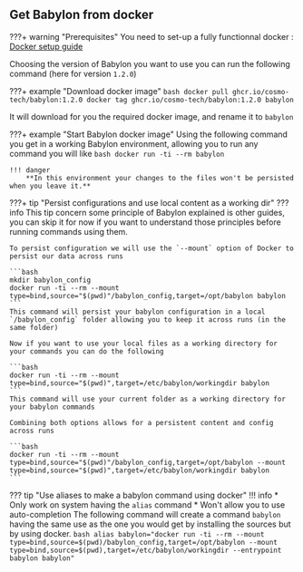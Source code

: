 ## Get Babylon from docker

???+ warning "Prerequisites"
    You need to set-up a fully functionnal docker : [Docker setup guide](https://docs.docker.com/get-docker/)

Choosing the version of Babylon you want to use you can run the following command (here for version `1.2.0`) 

???+ example "Download docker image"
    ```bash
    docker pull ghcr.io/cosmo-tech/babylon:1.2.0
    docker tag ghcr.io/cosmo-tech/babylon:1.2.0 babylon
    ```

It will download for you the required docker image, and rename it to `babylon`

???+ example "Start Babylon docker image"
    Using the following command you get in a working Babylon environment, allowing you to run any command you will like
    ```bash
    docker run -ti --rm babylon
    ```

    !!! danger
        **In this environment your changes to the files won't be persisted when you leave it.**

???+ tip "Persist configurations and use local content as a working dir"
    ??? info
        This tip concern some principle of Babylon explained is other guides, you can skip it for now if you want to understand those principles before running commands using them.

    To persist configuration we will use the `--mount` option of Docker to persist our data across runs
    
    ```bash
    mkdir babylon_config
    docker run -ti --rm --mount type=bind,source="$(pwd)"/babylon_config,target=/opt/babylon babylon
    ```
    This command will persist your babylon configuration in a local `/babylon_config` folder allowing you to keep it across runs (in the same folder)

    Now if you want to use your local files as a working directory for your commands you can do the following

    ```bash
    docker run -ti --rm --mount type=bind,source="$(pwd)",target=/etc/babylon/workingdir babylon
    ```
    This command will use your current folder as a working directory for your babylon commands

    Combining both options allows for a persistent content and config across runs

    ```bash
    docker run -ti --rm --mount type=bind,source="$(pwd)"/babylon_config,target=/opt/babylon --mount type=bind,source="$(pwd)",target=/etc/babylon/workingdir babylon
    ```

??? tip "Use aliases to make a babylon command using docker"
    !!! info
        * Only work on system having the `alias` command
        * Won't allow you to use auto-completion
    The following command will create a command `babylon` having the same use as the one you would get by installing the sources but by using docker.
    ```bash
    alias babylon="docker run -ti --rm --mount type=bind,source=$(pwd)/babylon_config,target=/opt/babylon --mount type=bind,source=$(pwd),target=/etc/babylon/workingdir --entrypoint babylon babylon"
    ```